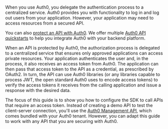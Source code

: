 <!-- markdownlint-disable MD041 -->

When you use Auth0, you delegate the authentication process to a centralized service. Auth0 provides you with functionality to log in and log out users from your application. However, your application may need to access resources from a secured API.

You can also [protect an API with Auth0](https://auth0.com/docs/microsites/protect-api/protect-api). We offer multiple [Auth0 API quickstarts](https://auth0.com/docs/quickstart/backend) to help you integrate Auth0 with your backend platform.

When an API is protected by Auth0, the authorization process is delegated to a centralized service that ensures only approved applications can access private resources. Your application authenticates the user and, in the process, it also receives an access token from Auth0. The application can then pass that access token to the API as a credential, as prescribed by OAuth2. In turn, the API can use Auth0 libraries (or any libraries capable to process JWT, the open standard Auth0 uses to encode access tokens) to verify the access tokens it receives from the calling application and issue a response with the desired data.

The focus of this guide is to show you how to configure the SDK to call APIs that require an access token. Instead of creating a demo API to test the client-server connection, you'll use the [Auth0 Management API](https://auth0.com/docs/api/management/v2), which comes bundled with your Auth0 tenant. However, you can adapt this guide to work with any API that you are securing with Auth0.
